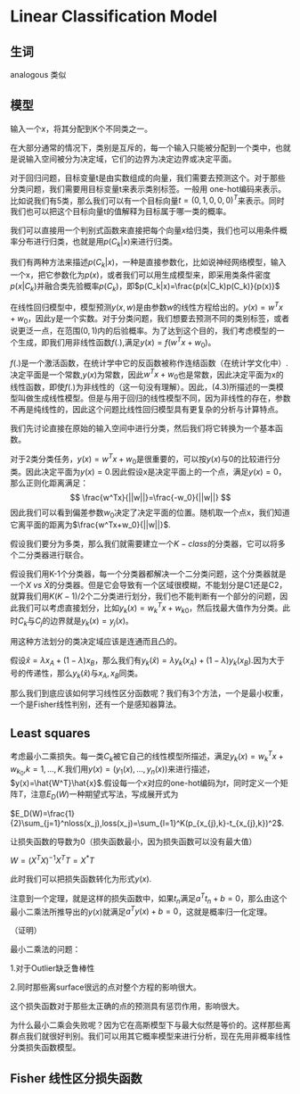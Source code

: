 # Linear Classification Model

## 生词

analogous 类似

## 模型

输入一个$x$，将其分配到K个不同类之一。

在大部分通常的情况下，类别是互斥的，每一个输入只能被分配到一个类中，也就是说输入空间被分为决定域，它们的边界为决定边界或决定平面。

对于回归问题，目标变量t是由实数组成的向量，我们需要去预测这个。对于那些分类问题，我们需要用目标变量t来表示类别标签。一般用 one-hot编码来表示。比如说我们有5类，那么我们可以有一个目标向量$t=(0,1,0,0,0)^T$来表示。同时我们也可以把这个目标向量t的值解释为目标属于哪一类的概率。

我们可以直接用一个判别式函数来直接把每个向量$x$给归类，我们也可以用条件概率分布进行归类，也就是用$p(C_k|x)$来进行归类。

我们有两种方法来描述$p(C_k|x)$，一种是直接参数化，比如说神经网络模型，输入一个x，把它参数化为$p(x)$，或者我们可以用生成模型来，即采用类条件密度$p(x|C_k)$并融合类先验概率$p(C_k)$，即$p(C_k|x)=\frac{p(x|C_k)p(C_k)}{p(x)}$

在线性回归模型中，模型预测$y(x,w)$是由参数$w$的线性方程给出的。$y(x)=w^Tx+w_0$，因此y是一个实数。对于分类问题，我们想要去预测不同的类别标签，或者说更泛一点，在范围$(0,1)$内的后验概率。为了达到这个目的，我们考虑模型的一个生成，即我们用非线性函数$f(.)$,满足$y(x)=f(w^Tx+w_0)$。

$f(.)$是一个激活函数，在统计学中它的反函数被称作连结函数（在统计学文化中）. 决定平面是一个常数,$y(x)$为常数，因此$w^Tx+w_0$也是常数，因此决定平面为x的线性函数，即使$f(.)$为非线性的（这一句没有理解）。因此，(4.3)所描述的一类模型叫做生成线性模型。但是与用于回归的线性模型不同，因为非线性的存在，参数不再是纯线性的，因此这个问题比线性回归模型具有更复杂的分析与计算特点。

我们先讨论直接在原始的输入空间中进行分类，然后我们将它转换为一个基本函数。

对于2类分类任务，$y(x)=w^Tx+w_0$是很重要的，可以按$y(x)$与0的比较进行分类。因此决定平面为$y(x)=0$.因此假设x是决定平面上的一个点，满足$y(x)=0$，那么正则化距离满足：
$$
\frac{w^Tx}{||w||}=\frac{-w_0}{||w||}
$$
因此我们可以看到偏差参数$w_0$决定了决定平面的位置。随机取一个点x，我们知道它离平面的距离为$\frac{w^Tx+w_0}{||w||}$.

假设我们要分为多类，那么我们就需要建立一个$K-class$的分类器，它可以将多个二分类器进行联合。

假设我们用K-1个分类器，每一个分类器都解决一个二分类问题，这个分类器就是一个$X\ vs \ \bar{X}$的分类器。但是它会导致有一个区域很模糊，不能划分是C1还是C2，就算我们用$K(K-1)/2$个二分类进行划分，我们也不能判断有一个部分的问题，因此我们可以考虑直接划分，比如$y_k(x)=w_k^Tx+w_{k0}$，然后找最大值作为分类。此时$C_k$与$C_j$的边界就是$y_k(x)=y_j(x)$。

用这种方法划分的类决定域应该是连通而且凸的。

假设$\hat{x}=\lambda x_A+(1-\lambda)x_B$，那么我们有$y_k(\hat{x})=\lambda y_k(x_A)+(1-\lambda) y_k(x_B).$因为大于号的传递性，那么$y_k(\hat{x})$与$x_A,x_B$同类。

那么我们到底应该如何学习线性区分函数呢？我们有3个方法，一个是最小权重，一个是Fisher线性判别，还有一个是感知器算法。

## Least squares 

考虑最小二乘损失。每一类$C_k$被它自己的线性模型所描述，满足$y_k(x)=w_k^Tx+w_{k_0}$,$k=1,...,K$.我们用$y(x)=(y_1(x),...,y_n(x))$来进行描述，$y(x)=\hat{W^T}\hat{x}$.假设每一个$x$对应的one-hot编码为$t$，同时定义一个矩阵$T$，注意$E_D(W)$一种期望式写法，写成展开式为

$E_D(W)=\frac{1}{2}\sum_{j=1}^nloss(x_j),loss(x_j)=\sum_{l=1}^K(p_{x_{j},k}-t_{x_{j},k})^2$.

让损失函数的导数为0（损失函数最小，因为损失函数可以没有最大值）

$W=(X^TX)^{-1}X^TT=X^*T$

此时我们可以把损失函数转化为形式$y(x)$.

注意到一个定理，就是这样的损失函数中，如果$t_n$满足$a^Tt_n+b=0$，那么由这个最小二乘法所推导出的$y(x)$就满足$a^Ty(x)+b=0$，这就是概率归一化定理。

（证明）

最小二乘法的问题：

1.对于Outlier缺乏鲁棒性

2.同时那些离surface很远的点对整个方程的影响很大。

这个损失函数对于那些太正确的点的预测具有惩罚作用，影响很大。

为什么最小二乘会失败呢？因为它在高斯模型下与最大似然是等价的。这样那些离群点我们就很好判别。我们可以用其它概率模型来进行分析，现在先用非概率线性分类损失函数模型。

## Fisher 线性区分损失函数

